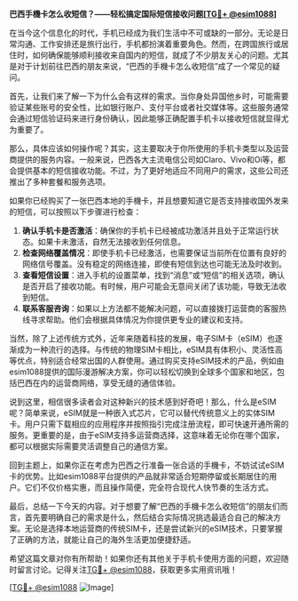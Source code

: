 **巴西手機卡怎么收短信？——轻松搞定国际短信接收问题[[TG💪+ @esim1088](https://t.me/s/esim1088)]**

在当今这个信息化的时代，手机已经成为我们生活中不可或缺的一部分。无论是日常沟通、工作安排还是旅行出行，手机都扮演着重要角色。然而，在跨国旅行或居住时，如何确保能够顺利接收来自国内的短信，就成了不少朋友关心的问题。尤其是对于计划前往巴西的朋友来说，“巴西的手機卡怎么收短信”成了一个常见的疑问。

首先，让我们来了解一下为什么会有这样的需求。当你身处异国他乡时，可能需要验证某些账号的安全性，比如银行账户、支付平台或者社交媒体等。这些服务通常会通过短信验证码来进行身份确认，因此能够正确配置手机卡以接收短信就显得尤为重要了。

那么，具体应该如何操作呢？其实，这主要取决于你所使用的手机卡类型以及运营商提供的服务内容。一般来说，巴西各大主流电信公司如Claro、Vivo和Oi等，都会提供基本的短信接收功能。不过，为了更好地适应不同用户的需求，这些公司还推出了多种套餐和服务选项。

如果你已经购买了一张巴西本地的手機卡，并且想要知道它是否支持接收国外发来的短信，可以按照以下步骤进行检查：

1. **确认手机卡是否激活**：确保你的手机卡已经被成功激活并且处于正常运行状态。如果卡未激活，自然无法接收到任何信息。
2. **检查网络覆盖情况**：即使手机卡已经激活，也需要保证当前所在位置有良好的网络信号覆盖。没有稳定的网络连接，即使有短信到达也可能无法及时收到。
3. **查看短信设置**：进入手机的设置菜单，找到“消息”或“短信”的相关选项，确认是否开启了接收功能。有时候，用户可能会无意间关闭了该功能，导致无法收到短信。
4. **联系客服咨询**：如果以上方法都不能解决问题，可以直接拨打运营商的客服热线寻求帮助。他们会根据具体情况为你提供更专业的建议和支持。

当然，除了上述传统方式外，近年来随着科技的发展，电子SIM卡（eSIM）也逐渐成为一种流行的选择。与传统的物理SIM卡相比，eSIM具有体积小、灵活性高等优点，特别适合经常出国的人群使用。通过购买支持eSIM技术的产品，例如由esim1088提供的国际漫游解决方案，你可以轻松切换到全球多个国家和地区，包括巴西在内的运营商网络，享受无缝的通信体验。

说到这里，相信很多读者会对这种新兴的技术感到好奇吧！那么，什么是eSIM呢？简单来说，eSIM就是一种嵌入式芯片，它可以替代传统意义上的实体SIM卡。用户只需下载相应的应用程序并按照指引完成注册流程，即可快速开通所需的服务。更重要的是，由于eSIM支持多运营商选择，这意味着无论你在哪个国家，都可以根据实际需要灵活调整自己的通信方案。

回到主题上，如果你正在考虑为巴西之行准备一张合适的手機卡，不妨试试eSIM卡的优势。比如esim1088平台提供的产品就非常适合短期停留或长期居住的用户。它们不仅价格实惠，而且操作简便，完全符合现代人快节奏的生活方式。

最后，总结一下今天的内容。对于想要了解“巴西的手機卡怎么收短信”的朋友们而言，首先要明确自己的需求是什么，然后结合实际情况挑选最适合自己的解决方案。无论是选择本地运营商的传统SIM卡，还是尝试新兴的eSIM技术，只要掌握了正确的方法，就能让自己的海外生活更加便捷舒适。

希望这篇文章对你有所帮助！如果你还有其他关于手机卡使用方面的问题，欢迎随时留言讨论。记得关注[TG💪+ @esim1088](https://t.me/s/esim1088)，获取更多实用资讯哦！

[[TG💪+ @esim1088](https://t.me/s/esim1088) ![Image](https://i.postimg.cc/4NQfJmqS/Snipaste-2025-05-13-00-14-12.png)]